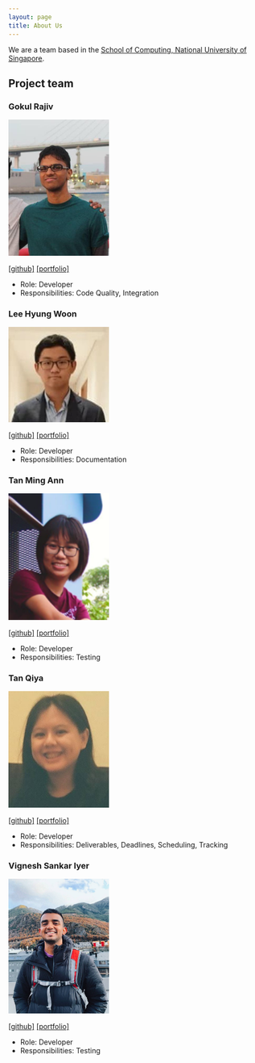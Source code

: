 ```yaml
---
layout: page
title: About Us
---
```


We are a team based in the [School of Computing, National University of Singapore](http://www.comp.nus.edu.sg).

## Project team

### Gokul Rajiv

<img src="images/gok99.png" width="200px">

[[github]](https://github.com/gok99) [[portfolio]](team/gok99.md)

* Role: Developer
* Responsibilities: Code Quality, Integration

### Lee Hyung Woon

<img src="images/lhw-1.png" width="200px">

[[github]](https://github.com/lhw-1) [[portfolio]](team/lhw-1.md)

* Role: Developer
* Responsibilities: Documentation

### Tan Ming Ann

<img src="images/skythefire.png" width="200px">

[[github]](https://github.com/skythefire) [[portfolio]](team/skythefire.md)

* Role: Developer
* Responsibilities: Testing

### Tan Qiya

<img src="images/tanqiya.png" width="200px">

[[github]](https://github.com/tanqiya) [[portfolio]](team/tanqiya.md)

* Role: Developer
* Responsibilities: Deliverables, Deadlines, Scheduling, Tracking

### Vignesh Sankar Iyer

<img src="images/vigneshsankariyer1234567890.png" width="200px">

[[github]](https://github.com/vigneshsankariyer1234567890) [[portfolio]](team/vigneshsankariyer1234567890.md)

* Role: Developer
* Responsibilities: Testing
